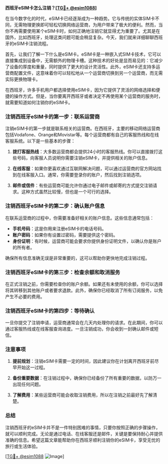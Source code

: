 **西班牙eSIM卡怎么注销？[[TG💪+ @esim1088](https://t.me/s/esim1088)]**

在当今数字化的时代，eSIM卡已经逐渐成为一种趋势。它与传统的实体SIM卡不同，无需物理更换即可轻松切换网络运营商，为用户带来了极大的便利。然而，当你不再需要使用某个eSIM卡时，如何正确地注销它就显得尤为重要了。尤其是在国外，比如西班牙，处理这类问题可能会稍显复杂。今天，我们就来详细聊聊西班牙的eSIM卡注销流程。

首先，让我们了解一下什么是eSIM卡。eSIM卡是一种嵌入式SIM卡技术，它可以直接集成到设备中，无需额外的物理卡槽。这种技术的好处是显而易见的：它减少了设备的厚度和重量，同时提供了更大的设计灵活性。此外，eSIM卡还支持多运营商配置文件，这意味着你可以轻松地从一个运营商切换到另一个运营商，而无需实际更换物理卡。

在西班牙，许多手机用户都选择使用eSIM卡，因为它提供了灵活的网络选择和便捷的操作方式。但是，当你要离开西班牙或者决定不再使用某个运营商的服务时，就需要知道如何注销你的eSIM卡。

### 注销西班牙eSIM卡的第一步：联系运营商

注销eSIM卡的第一步就是联系相关的运营商。在西班牙，主要的移动网络运营商包括Vodafone、Orange和Movistar等。每个运营商都有自己的客服热线和在线客服系统。以下是一些基本的步骤：

1. **拨打客服热线**：大多数运营商都会提供24小时的客服热线。你可以直接拨打这些号码，向客服人员说明你需要注销eSIM卡，并提供相关的账户信息。

2. **在线客服**：如果你更喜欢通过互联网解决问题，可以通过运营商的官方网站找到在线客服入口。通常，你需要登录你的账户，然后找到注销选项。

3. **邮件或信件**：有些运营商可能允许你通过电子邮件或邮寄的方式提交注销请求。这种方式虽然比较慢，但也是一个可行的选择。

### 注销西班牙eSIM卡的第二步：确认账户信息

在联系运营商的过程中，你需要准备好相关的账户信息。这些信息通常包括：

- **手机号码**：这是你用来注册eSIM卡的电话号码。
- **账户密码**：如果你有设置过密码，需要提供这个密码。
- **身份证明**：有时候，运营商可能会要求你提供身份证明文件，以确认你是账户的所有者。

确保所有信息准确无误是非常重要的，这可以帮助你更快地完成注销过程。

### 注销西班牙eSIM卡的第三步：检查余额和取消服务

在正式注销之前，你需要检查你的账户余额。如果还有未使用的余额，你可以选择将其转移到其他账户或者要求退款。此外，确保你已经取消了所有订阅服务，以免产生不必要的费用。

### 注销西班牙eSIM卡的第四步：等待确认

一旦你提交了注销申请，运营商通常会在几天内处理你的请求。在此期间，你可以通过客服热线或在线客服查询进度。一旦注销成功，你会收到一封确认邮件或短信。

### 注意事项

1. **提前规划**：注销eSIM卡需要一定的时间，因此建议你在计划离开西班牙前尽早开始这一过程。
   
2. **备份重要数据**：在注销过程中，确保你已经备份了所有重要的数据，以防万一出现任何问题。

3. **了解费用**：某些运营商可能会收取注销费用，所以在注销之前最好先了解清楚。

### 总结

注销西班牙的eSIM卡并不是一件特别困难的事情，只要你按照正确的步骤操作，就可以顺利完成。无论是通过电话、在线客服还是邮件，关键是要保持耐心并提供准确的信息。希望这篇文章能帮助你在西班牙顺利注销你的eSIM卡，享受无忧的旅行或生活体验。

[[TG💪+ @esim1088](https://t.me/s/esim1088) ![Image](https://i.postimg.cc/4NQfJmqS/Snipaste-2025-05-13-00-14-12.png)]